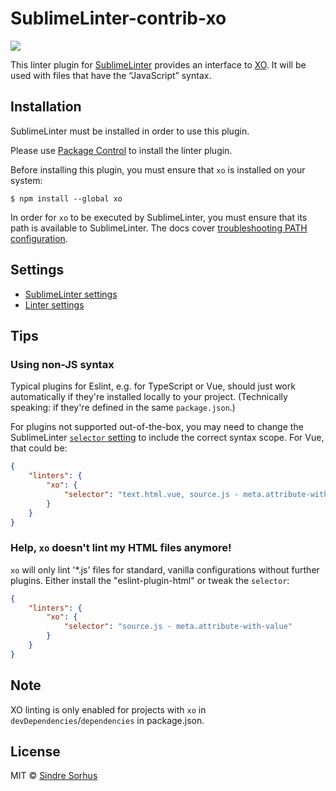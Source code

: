 # SublimeLinter-contrib-xo

![](screenshot.png)

This linter plugin for [SublimeLinter](https://github.com/SublimeLinter/SublimeLinter) provides an interface to [XO](https://github.com/xojs/xo). It will be used with files that have the “JavaScript” syntax.


## Installation

SublimeLinter must be installed in order to use this plugin.

Please use [Package Control](https://packagecontrol.io) to install the linter plugin.

Before installing this plugin, you must ensure that `xo` is installed on your system:

```
$ npm install --global xo
```

In order for `xo` to be executed by SublimeLinter, you must ensure that its path is available to SublimeLinter. The docs cover [troubleshooting PATH configuration](https://sublimelinter.readthedocs.io/en/latest/troubleshooting.html#finding-a-linter-executable).


## Settings

- [SublimeLinter settings](https://sublimelinter.readthedocs.org/en/latest/settings.html)
- [Linter settings](https://sublimelinter.readthedocs.org/en/latest/linter_settings.html)


## Tips

### Using non-JS syntax

Typical plugins for Eslint, e.g. for TypeScript or Vue, should just work automatically if they're installed locally to your project. (Technically speaking: if they're defined in the same `package.json`.)

For plugins not supported out-of-the-box, you may need to change the SublimeLinter [`selector` setting](http://www.sublimelinter.com/en/stable/linter_settings.html#selector) to include the correct syntax scope. For Vue, that could be:

```json
{
	"linters": {
		"xo": {
			"selector": "text.html.vue, source.js - meta.attribute-with-value"
		}
	}
}
```

### Help, `xo` doesn't lint my HTML files anymore!

`xo` will only lint '*.js' files for standard, vanilla configurations without further plugins. Either install the "eslint-plugin-html" or tweak the `selector`: 

```json
{
	"linters": {
		"xo": {
			"selector": "source.js - meta.attribute-with-value"
		}
	}
}
```


## Note

XO linting is only enabled for projects with `xo` in `devDependencies`/`dependencies` in package.json.


## License

MIT © [Sindre Sorhus](https://sindresorhus.com)
